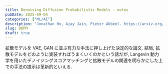 ```yaml
---
title: Denoising Diffusion Probabilistic Models - notes
pubDate: 2025-09-04
categories: ["ML/AI"]
description: "Jonathan Ho, Ajay Jain, Pieter Abbeel. https://arxiv.org/abs/2006.11239, 2020."
slug: DDPM
draft: true
---
```


拡散モデルを VAE, GAN に並ぶ有力な手法に押し上げた決定的な論文. 結局, 拡散モデルをどのように実装すればうまくいくのかという話だが, Langevin 動力学を用いたデノイジングスコアマッチングと拡散モデルの関連を明らかにした上での手法の提示は革新的といえる.
